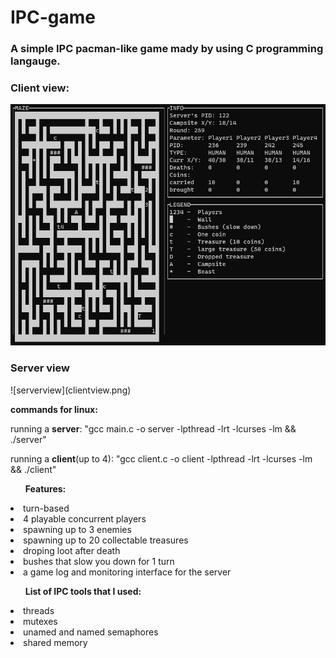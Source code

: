 # IPC-game
<h3>A simple IPC pacman-like game mady by using C programming langauge.</h3>

<h3>Client view:</h3>

![clientview](serverview.png)

<h3>Server view</h3>
![serverview](clientview.png)

<b>commands for linux:</b>
<p>running a <b>server</b>: "gcc main.c -o server -lpthread -lrt -lcurses -lm && ./server"</p>
<p>running a <b>client</b>(up to 4): "gcc client.c -o client -lpthread -lrt -lcurses -lm && ./client"</p>


<ul><b>Features:</b></ul>
<li>turn-based</li>
<li>4 playable concurrent players</li>
<li>spawning up to 3 enemies</li>
<li>spawning up to 20 collectable treasures</li>
<li>droping loot after death</li>
<li>bushes that slow you down for 1 turn</li>
<li>a game log and monitoring interface for the server</li>
<ul><b>List of IPC tools that I used:</b></ul>
<li>threads</li>
<li>mutexes</li>
<li>unamed and named semaphores</li>
<li>shared memory</li>


